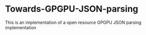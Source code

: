 # Towards-GPGPU-JSON-parsing
This is an implementation of a open resource GPGPU JSON parsing implementation
